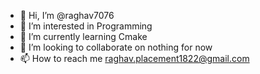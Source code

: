 - 👋 Hi, I’m @raghav7076
- 👀 I’m interested in Programming  
- 🌱 I’m currently learning Cmake 
- 💞️ I’m looking to collaborate on nothing for now
- 📫 How to reach me raghav.placement1822@gmail.com

<!---
raghav7076/raghav7076 is a ✨ special ✨ repository because its `README.md` (this file) appears on your GitHub profile.
You can click the Preview link to take a look at your changes.
--->
